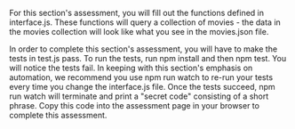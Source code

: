 For this section's assessment, you will fill out the functions defined in interface.js. These functions will query a collection of movies - the data in the movies collection will look like what you see in the movies.json file.

In order to complete this section's assessment, you will have to make the tests in test.js pass. To run the tests, run npm install and then npm test. You will notice the tests fail. In keeping with this section's emphasis on automation, we recommend you use npm run watch to re-run your tests every time you change the interface.js file. Once the tests succeed, npm run watch will terminate and print a "secret code" consisting of a short phrase. Copy this code into the assessment page in your browser to complete this assessment.

